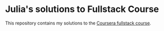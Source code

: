 # Julia's solutions to Fullstack Course

This repository contains my solutions to the [Coursera fullstack course](https://www.coursera.org/learn/html-css-javascript-for-web-developers/home/welcome).